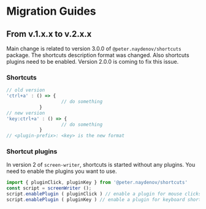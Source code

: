 # Migration Guides


## From v.1.x.x to v.2.x.x

Main change is related to version 3.0.0 of `@peter.naydenov/shortcuts` package. The shortcuts description format was changed. Also shortcuts plugins need to be enabled. Version 2.0.0 is coming to fix this issue.



### Shortcuts
```js
// old version
'ctrl+a' : () => {
                    // do something
            }
// new version
'key:ctrl+a' : () => {
                    // do something
            }
// <plugin-prefix>: <key> is the new format
```

### Shortcut plugins

In version 2 of `screen-writer`, shortcuts is started without any plugins. You need to enable the plugins you want to use. 

```js
import { pluginClick, pluginKey } from '@peter.naydenov/shortcuts'
const script = screenWriter ();
script.enablePlugin ( pluginClick ) // enable a plugin for mouse clicks
script.enablePlugin ( pluginKey ) // enable a plugin for keyboard shortcuts
```


